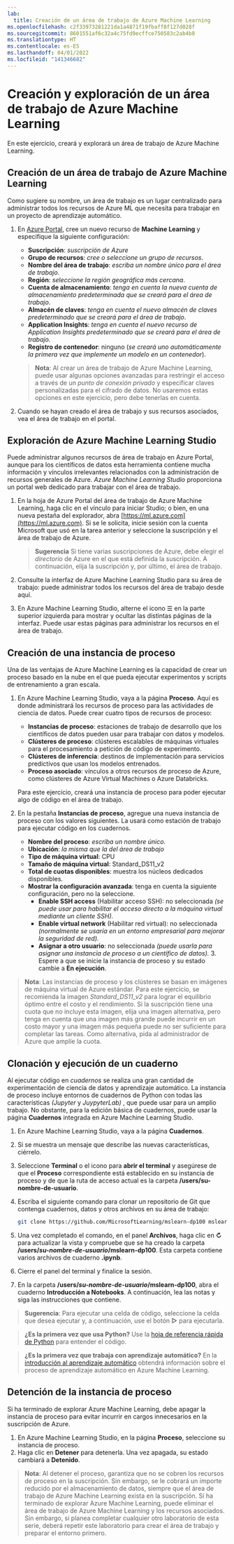 ```yaml
---
lab:
  title: Creación de un área de trabajo de Azure Machine Learning
ms.openlocfilehash: c2f33973281221da1a4871f19fbaff8f127d028f
ms.sourcegitcommit: 8601551af6c32a4c75fd9ecffce750583c2ab4b8
ms.translationtype: HT
ms.contentlocale: es-ES
ms.lasthandoff: 04/01/2022
ms.locfileid: "141346682"
---
```

# <a name="create-and-explore-an-azure-machine-learning-workspace"></a>Creación y exploración de un área de trabajo de Azure Machine Learning

En este ejercicio, creará y explorará un área de trabajo de Azure Machine Learning.

## <a name="create-an-azure-machine-learning-workspace"></a>Creación de un área de trabajo de Azure Machine Learning

Como sugiere su nombre, un área de trabajo es un lugar centralizado para administrar todos los recursos de Azure ML que necesita para trabajar en un proyecto de aprendizaje automático.

1. En [Azure Portal](https://portal.azure.com), cree un nuevo recurso de **Machine Learning** y especifique la siguiente configuración:

    - **Suscripción**: *suscripción de Azure*
    - **Grupo de recursos**: *cree o seleccione un grupo de recursos*.
    - **Nombre del área de trabajo**: *escriba un nombre único para el área de trabajo*.
    - **Región**: *seleccione la región geográfica más cercana*.
    - **Cuenta de almacenamiento**: *tenga en cuenta la nueva cuenta de almacenamiento predeterminada que se creará para el área de trabajo*.
    - **Almacén de claves**: *tenga en cuenta el nuevo almacén de claves predeterminado que se creará para el área de trabajo*.
    - **Application Insights**: *tenga en cuenta el nuevo recurso de Application Insights predeterminado que se creará para el área de trabajo*.
    - **Registro de contenedor**: ninguno (*se creará uno automáticamente la primera vez que implemente un modelo en un contenedor*).

    > **Nota**: Al crear un área de trabajo de Azure Machine Learning, puede usar algunas opciones avanzadas para restringir el acceso a través de un *punto de conexión privado* y especificar claves personalizadas para el cifrado de datos. No usaremos estas opciones en este ejercicio, pero debe tenerlas en cuenta.

2. Cuando se hayan creado el área de trabajo y sus recursos asociados, vea el área de trabajo en el portal.

## <a name="explore-azure-machine-learning-studio"></a>Exploración de Azure Machine Learning Studio

Puede administrar algunos recursos de área de trabajo en Azure Portal, aunque para los científicos de datos esta herramienta contiene mucha información y vínculos irrelevantes relacionados con la administración de recursos generales de Azure. *Azure Machine Learning Studio* proporciona un portal web dedicado para trabajar con el área de trabajo.

1. En la hoja de Azure Portal del área de trabajo de Azure Machine Learning, haga clic en el vínculo para iniciar Studio; o bien, en una nueva pestaña del explorador, abra [https://ml.azure.com](https://ml.azure.com). Si se le solicita, inicie sesión con la cuenta Microsoft que usó en la tarea anterior y seleccione la suscripción y el área de trabajo de Azure.

    > **Sugerencia** Si tiene varias suscripciones de Azure, debe elegir el *directorio* de Azure en el que está definida la suscripción. A continuación, elija la suscripción y, por último, el área de trabajo.

2. Consulte la interfaz de Azure Machine Learning Studio para su área de trabajo: puede administrar todos los recursos del área de trabajo desde aquí.
3. En Azure Machine Learning Studio, alterne el icono &#9776; en la parte superior izquierda para mostrar y ocultar las distintas páginas de la interfaz. Puede usar estas páginas para administrar los recursos en el área de trabajo.

## <a name="create-a-compute-instance"></a>Creación de una instancia de proceso

Una de las ventajas de Azure Machine Learning es la capacidad de crear un proceso basado en la nube en el que pueda ejecutar experimentos y scripts de entrenamiento a gran escala.

1. En Azure Machine Learning Studio, vaya a la página **Proceso**. Aquí es donde administrará los recursos de proceso para las actividades de ciencia de datos. Puede crear cuatro tipos de recursos de proceso:
    - **Instancias de proceso**: estaciones de trabajo de desarrollo que los científicos de datos pueden usar para trabajar con datos y modelos.
    - **Clústeres de proceso**: clústeres escalables de máquinas virtuales para el procesamiento a petición de código de experimento.
    - **Clústeres de inferencia**: destinos de implementación para servicios predictivos que usan los modelos entrenados.
    - **Proceso asociado**: vínculos a otros recursos de proceso de Azure, como clústeres de Azure Virtual Machines o Azure Databricks.

    Para este ejercicio, creará una instancia de proceso para poder ejecutar algo de código en el área de trabajo.

2. En la pestaña **Instancias de proceso**, agregue una nueva instancia de proceso con los valores siguientes. La usará como estación de trabajo para ejecutar código en los cuadernos.
    - **Nombre del proceso**: *escriba un nombre único*.
    - **Ubicación**: *la misma que la del área de trabajo*
    - **Tipo de máquina virtual**: CPU
    - **Tamaño de máquina virtual**: Standard_DS11_v2
    - **Total de cuotas disponibles**: muestra los núcleos dedicados disponibles.
    - **Mostrar la configuración avanzada**: tenga en cuenta la siguiente configuración, pero no la seleccione. 
        - **Enable SSH access** (Habilitar acceso SSH): no seleccionada *(se puede usar para habilitar el acceso directo a la máquina virtual mediante un cliente SSH).*
        - **Enable virtual network** (Habilitar red virtual): no seleccionada *(normalmente se usaría en un entorno empresarial para mejorar la seguridad de red).*
        - **Asignar a otro usuario**: no seleccionada *(puede usarla para asignar una instancia de proceso a un científico de datos).* 3. Espere a que se inicie la instancia de proceso y su estado cambie a **En ejecución**.

> **Nota**: Las instancias de proceso y los clústeres se basan en imágenes de máquina virtual de Azure estándar. Para este ejercicio, se recomienda la imagen *Standard_DS11_v2* para lograr el equilibrio óptimo entre el costo y el rendimiento. Si la suscripción tiene una cuota que no incluye esta imagen, elija una imagen alternativa, pero tenga en cuenta que una imagen más grande puede incurrir en un costo mayor y una imagen más pequeña puede no ser suficiente para completar las tareas. Como alternativa, pida al administrador de Azure que amplíe la cuota.

## <a name="clone-and-run-a-notebook"></a>Clonación y ejecución de un cuaderno

Al ejecutar código en *cuadernos* se realiza una gran cantidad de experimentación de ciencia de datos y aprendizaje automático. La instancia de proceso incluye entornos de cuadernos de Python con todas las características *(Jupyter* y *JuypyterLab)* , que puede usar para un amplio trabajo. No obstante, para la edición básica de cuadernos, puede usar la página **Cuadernos** integrada en Azure Machine Learning Studio.

1. En Azure Machine Learning Studio, vaya a la página **Cuadernos**.
2. Si se muestra un mensaje que describe las nuevas características, ciérrelo.
3. Seleccione **Terminal** o el icono para **abrir el terminal** y asegúrese de que el **Proceso** correspondiente está establecido en su instancia de proceso y de que la ruta de acceso actual es la carpeta **/users/su-nombre-de-usuario**.
4. Escriba el siguiente comando para clonar un repositorio de Git que contenga cuadernos, datos y otros archivos en su área de trabajo:

    ```bash
    git clone https://github.com/MicrosoftLearning/mslearn-dp100 mslearn-dp100
    ```

4. Una vez completado el comando, en el panel **Archivos**, haga clic en **&#8635;** para actualizar la vista y compruebe que se ha creado la carpeta **/users/*su-nombre-de-usuario*/mslearn-dp100**. Esta carpeta contiene varios archivos de cuaderno **.ipynb**.
5. Cierre el panel del terminal y finalice la sesión.
6. En la carpeta **/users/*su-nombre-de-usuario*/mslearn-dp100**, abra el cuaderno **Introducción a Notebooks**. A continuación, lea las notas y siga las instrucciones que contiene.

> **Sugerencia**: Para ejecutar una celda de código, seleccione la celda que desea ejecutar y, a continuación, use el botón **&#9655;** para ejecutarla. 

> **¿Es la primera vez que usa Python?** Use la [hoja de referencia rápida de Python](cheat-sheets/dp100-cheat-sheet-python.pdf) para entender el código.

> **¿Es la primera vez que trabaja con aprendizaje automático?** En la [introducción al aprendizaje automático](cheat-sheets/dp100-cheat-sheet-machine-learning.pdf) obtendrá información sobre el proceso de aprendizaje automático en Azure Machine Learning.

## <a name="stop-your-compute-instance"></a>Detención de la instancia de proceso

Si ha terminado de explorar Azure Machine Learning, debe apagar la instancia de proceso para evitar incurrir en cargos innecesarios en la suscripción de Azure.

1. En Azure Machine Learning Studio, en la página **Proceso**, seleccione su instancia de proceso.
2. Haga clic en **Detener** para detenerla. Una vez apagada, su estado cambiará a **Detenido**.

> **Nota**: Al detener el proceso, garantiza que no se cobren los recursos de proceso en la suscripción. Sin embargo, se le cobrará un importe reducido por el almacenamiento de datos, siempre que el área de trabajo de Azure Machine Learning exista en la suscripción. Si ha terminado de explorar Azure Machine Learning, puede eliminar el área de trabajo de Azure Machine Learning y los recursos asociados. Sin embargo, si planea completar cualquier otro laboratorio de esta serie, deberá repetir este laboratorio para crear el área de trabajo y preparar el entorno primero.
